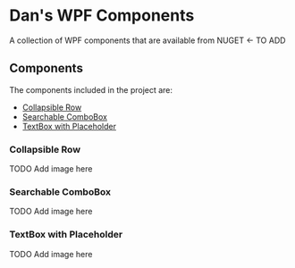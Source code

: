 # Dan's WPF Components

A collection of WPF components that are available from NUGET <- TO ADD

## Components

The components included in the project are:

* [Collapsible Row](#collapsible-row)
* [Searchable ComboBox](#searchable-combobox)
* [TextBox with Placeholder](#textbox-with-placeholder)

### Collapsible Row

TODO Add image here

### Searchable ComboBox

TODO Add image here

### TextBox with Placeholder

TODO Add image here
